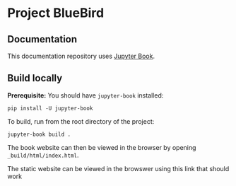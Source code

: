 # Project BlueBird
## Documentation


This documentation repository uses [Jupyter Book](https://jupyterbook.org). 

## Build locally

**Prerequisite:** You should have `jupyter-book` installed:

```
pip install -U jupyter-book
```

To build, run from the root directory of the project:
```
jupyter-book build .
```

The book website can then be viewed in the browser by opening `_build/html/index.html`.

The static website can be viewed in the browswer using this link that should work